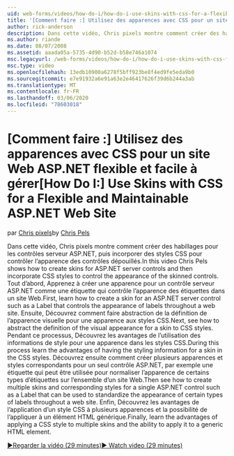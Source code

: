 ```yaml
---
uid: web-forms/videos/how-do-i/how-do-i-use-skins-with-css-for-a-flexible-and-maintainable-aspnet-web-site
title: '[Comment faire :] Utilisez des apparences avec CSS pour un site Web ASP.NET flexible et facile à gérer | Microsoft Docs'
author: rick-anderson
description: Dans cette vidéo, Chris pixels montre comment créer des habillages pour les contrôles serveur ASP.NET, puis incorporer des styles CSS pour contrôler l’apparence du contrôle de contrat...
ms.author: riande
ms.date: 08/07/2008
ms.assetid: aaada05a-5735-4d90-b52d-b58e746a1074
msc.legacyurl: /web-forms/videos/how-do-i/how-do-i-use-skins-with-css-for-a-flexible-and-maintainable-aspnet-web-site
msc.type: video
ms.openlocfilehash: 13edb10900a6278f5bff923be8f4ed9fe5eda9b0
ms.sourcegitcommit: e7e91932a6e91a63e2e46417626f39d6b244a3ab
ms.translationtype: MT
ms.contentlocale: fr-FR
ms.lasthandoff: 03/06/2020
ms.locfileid: "78603018"
---
```

# <a name="how-do-i-use-skins-with-css-for-a-flexible-and-maintainable-aspnet-web-site"></a><span data-ttu-id="e8fe9-103">[Comment faire :] Utilisez des apparences avec CSS pour un site Web ASP.NET flexible et facile à gérer</span><span class="sxs-lookup"><span data-stu-id="e8fe9-103">[How Do I:] Use Skins with CSS for a Flexible and Maintainable ASP.NET Web Site</span></span>

<span data-ttu-id="e8fe9-104">par [Chris pixels](https://twitter.com/chrispels)</span><span class="sxs-lookup"><span data-stu-id="e8fe9-104">by [Chris Pels](https://twitter.com/chrispels)</span></span>

<span data-ttu-id="e8fe9-105">Dans cette vidéo, Chris pixels montre comment créer des habillages pour les contrôles serveur ASP.NET, puis incorporer des styles CSS pour contrôler l’apparence des contrôles dépouillés.</span><span class="sxs-lookup"><span data-stu-id="e8fe9-105">In this video Chris Pels shows how to create skins for ASP.NET server controls and then incorporate CSS styles to control the appearance of the skinned controls.</span></span> <span data-ttu-id="e8fe9-106">Tout d’abord, Apprenez à créer une apparence pour un contrôle serveur ASP.NET comme une étiquette qui contrôle l’apparence des étiquettes dans un site Web.</span><span class="sxs-lookup"><span data-stu-id="e8fe9-106">First, learn how to create a skin for an ASP.NET server control such as a Label that controls the appearance of labels throughout a web site.</span></span> <span data-ttu-id="e8fe9-107">Ensuite, Découvrez comment faire abstraction de la définition de l’apparence visuelle pour une apparence aux styles CSS.</span><span class="sxs-lookup"><span data-stu-id="e8fe9-107">Next, see how to abstract the definition of the visual appearance for a skin to CSS styles.</span></span> <span data-ttu-id="e8fe9-108">Pendant ce processus, Découvrez les avantages de l’utilisation des informations de style pour une apparence dans les styles CSS.</span><span class="sxs-lookup"><span data-stu-id="e8fe9-108">During this process learn the advantages of having the styling information for a skin in the CSS styles.</span></span> <span data-ttu-id="e8fe9-109">Découvrez ensuite comment créer plusieurs apparences et styles correspondants pour un seul contrôle ASP.NET, par exemple une étiquette qui peut être utilisée pour normaliser l’apparence de certains types d’étiquettes sur l’ensemble d’un site Web.</span><span class="sxs-lookup"><span data-stu-id="e8fe9-109">Then see how to create multiple skins and corresponding styles for a single ASP.NET control such as a Label that can be used to standardize the appearance of certain types of labels throughout a web site.</span></span> <span data-ttu-id="e8fe9-110">Enfin, Découvrez les avantages de l’application d’un style CSS à plusieurs apparences et la possibilité de l’appliquer à un élément HTML générique.</span><span class="sxs-lookup"><span data-stu-id="e8fe9-110">Finally, learn the advantages of applying a CSS style to multiple skins and the ability to apply it to a generic HTML element.</span></span>

[<span data-ttu-id="e8fe9-111">&#9654;Regarder la vidéo (29 minutes)</span><span class="sxs-lookup"><span data-stu-id="e8fe9-111">&#9654; Watch video (29 minutes)</span></span>](https://channel9.msdn.com/Blogs/ASP-NET-Site-Videos/how-do-i-use-skins-with-css-for-a-flexible-and-maintainable-aspnet-web-site)
